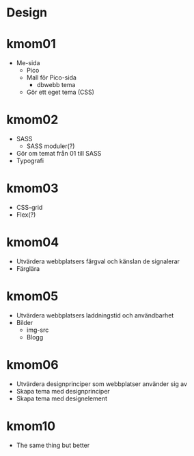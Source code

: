 # Design

# kmom01

* Me-sida
    * Pico
    * Mall för Pico-sida
        * dbwebb tema
    * Gör ett eget tema (CSS)

# kmom02

* SASS
    * SASS moduler(?)
* Gör om temat från 01 till SASS
* Typografi

# kmom03

* CSS-grid
* Flex(?)

# kmom04

* Utvärdera webbplatsers färgval och känslan de signalerar
* Färglära

# kmom05

* Utvärdera webbplatsers laddningstid och användbarhet
* Bilder
    * img-src
    * Blogg

# kmom06

* Utvärdera designprinciper som webbplatser använder sig av
* Skapa tema med designprinciper
* Skapa tema med designelement

# kmom10

* The same thing but better
